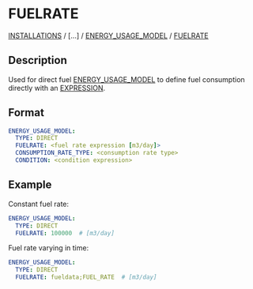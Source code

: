 # FUELRATE

[INSTALLATIONS](/about/references/keywords/INSTALLATIONS.md)
 /
[...] /
[ENERGY_USAGE_MODEL](/about/references/keywords/ENERGY_USAGE_MODEL.md) /
[FUELRATE](/about/references/keywords/FUELRATE.md)

## Description
Used for direct fuel [ENERGY_USAGE_MODEL](/about/references/keywords/ENERGY_USAGE_MODEL.md) to define fuel consumption directly with an
[EXPRESSION](/about/references/keywords/EXPRESSION.md).

## Format
~~~~~~~~yaml
ENERGY_USAGE_MODEL:
  TYPE: DIRECT
  FUELRATE: <fuel rate expression [m3/day]>
  CONSUMPTION_RATE_TYPE: <consumption rate type>
  CONDITION: <condition expression>
~~~~~~~~

## Example

Constant fuel rate:
~~~~~~~~yaml
ENERGY_USAGE_MODEL:
  TYPE: DIRECT
  FUELRATE: 100000  # [m3/day]
~~~~~~~~

Fuel rate varying in time:
~~~~~~~~yaml
ENERGY_USAGE_MODEL:
  TYPE: DIRECT
  FUELRATE: fueldata;FUEL_RATE  # [m3/day]
~~~~~~~~


